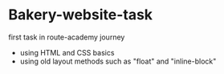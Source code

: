 # Bakery-website-task

first task in route-academy journey

- using HTML and CSS basics
- using old layout methods such as "float" and "inline-block"

